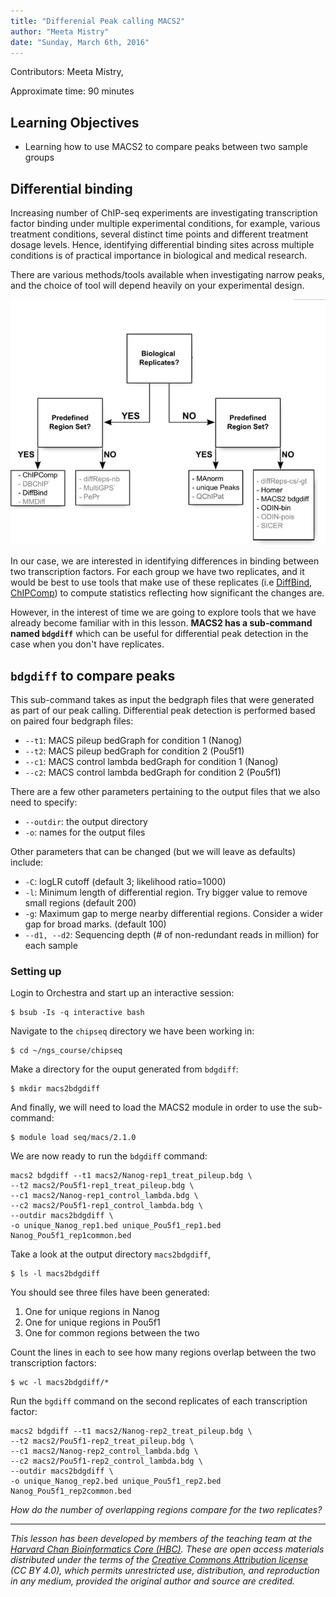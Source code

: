 ```yaml
---
title: "Differenial Peak calling MACS2"
author: "Meeta Mistry"
date: "Sunday, March 6th, 2016"
---
```


Contributors: Meeta Mistry, 

Approximate time: 90 minutes

## Learning Objectives

* Learning how to use MACS2 to compare peaks between two sample groups


## Differential binding 

Increasing number of ChIP-seq experiments are investigating transcription factor binding under multiple experimental conditions, for example, various treatment conditions, several distinct time points and different treatment dosage levels. Hence, identifying differential binding sites across multiple conditions is of practical importance in biological and medical research. 

There are various methods/tools available when investigating narrow peaks, and the choice of tool will depend heavily on your experimental design. 

![diffbind](../img/diff-peaks.png)

In our case, we are interested in identifying differences in binding between two transcription factors. For each group we have two replicates, and it would be best to use tools that make use of these replicates (i.e [DiffBind](http://bioconductor.org/packages/release/bioc/html/DiffBind.html), [ChIPComp](https://www.bioconductor.org/packages/3.3/bioc/html/ChIPComp.html)) to compute statistics reflecting how significant the changes are. 

However, in the interest of time we are going to explore tools that we have already become familiar with in this lesson. **MACS2 has a sub-command named `bdgdiff`** which can be useful for differential peak detection in the case when you don't have replicates.


## `bdgdiff` to compare peaks

This sub-command takes as input the bedgraph files that were generated as part of our peak calling. Differential peak detection is performed based on paired four bedgraph files: 

* `--t1`: MACS pileup bedGraph for condition 1 (Nanog)
* `--t2`: MACS pileup bedGraph for condition 2 (Pou5f1)
* `--c1`: MACS control lambda bedGraph for condition 1 (Nanog)
* `--c2`: MACS control lambda bedGraph for condition 2 (Pou5f1)

There are a few other parameters pertaining to the output files that we also need to specify:

* `--outdir`: the output directory
* `-o`: names for the output files 

Other parameters that can be changed (but we will leave as defaults) include:

* `-C`: logLR cutoff (default 3; likelihood ratio=1000)
* `-l`: Minimum length of differential region. Try bigger value to remove small regions (default 200)
* `-g`: Maximum gap to merge nearby differential regions. Consider a wider gap for broad marks. (default 100)
* `--d1, --d2`: Sequencing depth (# of non-redundant reads in million) for each sample

### Setting up 

Login to Orchestra and start up an interactive session:

	$ bsub -Is -q interactive bash

Navigate to the `chipseq` directory we have been working in:

	$ cd ~/ngs_course/chipseq
	
Make a directory for the ouput generated from `bdgdiff`:

	$ mkdir macs2bdgdiff
	
And finally, we will need to load the MACS2 module in order to use the sub-command:

	$ module load seq/macs/2.1.0
	
We are now ready to run the `bdgdiff` command:

```
macs2 bdgdiff --t1 macs2/Nanog-rep1_treat_pileup.bdg \
--t2 macs2/Pou5f1-rep1_treat_pileup.bdg \
--c1 macs2/Nanog-rep1_control_lambda.bdg \
--c2 macs2/Pou5f1-rep1_control_lambda.bdg \
--outdir macs2bdgdiff \
-o unique_Nanog_rep1.bed unique_Pou5f1_rep1.bed Nanog_Pou5f1_rep1common.bed 
``` 

Take a look at the output directory `macs2bdgdiff`, 

	$ ls -l macs2bdgdiff

You should see three files have been generated:

1. One for unique regions in Nanog
2. One for unique regions in Pou5f1
3. One for common regions between the two

Count the lines in each to see how many regions overlap between the two transcription factors:

	$ wc -l macs2bdgdiff/*
	
Run the `bgdiff` command on the second replicates of each transcription factor:

```
macs2 bdgdiff --t1 macs2/Nanog-rep2_treat_pileup.bdg \
--t2 macs2/Pou5f1-rep2_treat_pileup.bdg \
--c1 macs2/Nanog-rep2_control_lambda.bdg \
--c2 macs2/Pou5f1-rep2_control_lambda.bdg \
--outdir macs2bdgdiff \
-o unique_Nanog_rep2.bed unique_Pou5f1_rep2.bed Nanog_Pou5f1_rep2common.bed
```	
*How do the number of overlapping regions compare for the two replicates?*

***
*This lesson has been developed by members of the teaching team at the [Harvard Chan Bioinformatics Core (HBC)](http://bioinformatics.sph.harvard.edu/). These are open access materials distributed under the terms of the [Creative Commons Attribution license](https://creativecommons.org/licenses/by/4.0/) (CC BY 4.0), which permits unrestricted use, distribution, and reproduction in any medium, provided the original author and source are credited.*







